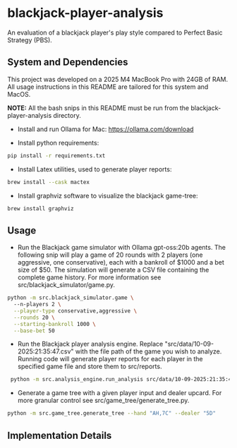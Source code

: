 # blackjack-player-analysis
An evaluation of a blackjack player's play style compared to Perfect Basic Strategy (PBS).

## System and Dependencies

This project was developed on a 2025 M4 MacBook Pro with 24GB of RAM. All usage instructions in this README are tailored for this system and MacOS.

**NOTE:** All the bash snips in this README must be run from the blackjack-player-analysis directory.

- Install and run Ollama for Mac: https://ollama.com/download

- Install python requirements:
```bash
pip install -r requirements.txt
```

- Install Latex utilities, used to generate player reports:
```bash
brew install --cask mactex
```

- Install graphviz software to visualize the blackjack game-tree:
```bash
brew install graphviz
```

## Usage

- Run the Blackjack game simulator with Ollama gpt-oss:20b agents. The following snip will play a game of 20 rounds with 2 players (one aggressive, one conservative), each with a bankroll of \$1000 and a bet size of \$50. The simulation will generate a CSV file containing the complete game history. For more information see src/blackjack_simulator/game.py.
```bash
python -m src.blackjack_simulator.game \                                
  --n-players 2 \
  --player-type conservative,aggressive \
  --rounds 20 \
  --starting-bankroll 1000 \
  --base-bet 50
```

- Run the Blackjack player analysis engine. Replace "src/data/10-09-2025:21:35:47.csv" with the file path of the game you wish to analyze. Running code will generate player reports for each player in the specified game file and store them to src/reports.
```bash
 python -m src.analysis_engine.run_analysis src/data/10-09-2025:21:35:47.csv
```

- Generate a game tree with a given player input and dealer upcard. For more granular control see src/game_tree/generate_tree.py.
```bash
python -m src.game_tree.generate_tree --hand "AH,7C" --dealer "5D"
```


## Implementation Details

